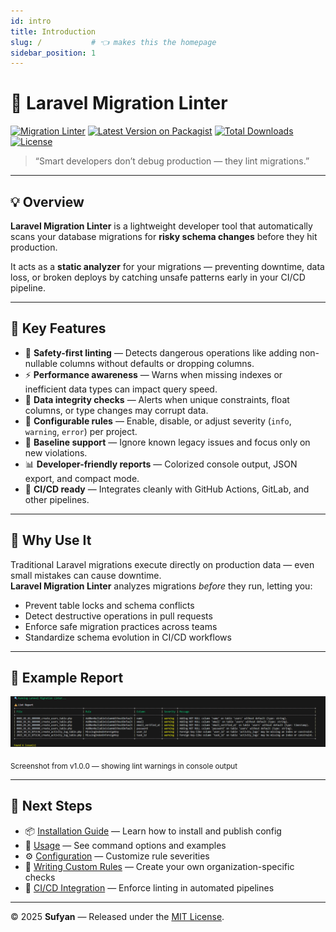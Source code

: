 ```yaml
---
id: intro
title: Introduction
slug: /           # 👈 makes this the homepage
sidebar_position: 1
---
```


# 🧩 Laravel Migration Linter

[![Migration Linter](https://github.com/muhammad-sufyan5/sufyan-laravel-migration-lint-package/actions/workflows/migration-linter.yml/badge.svg)](https://github.com/muhammad-sufyan5/sufyan-laravel-migration-lint-package/actions)
[![Latest Version on Packagist](https://img.shields.io/packagist/v/sufyandev/laravel-migration-linter.svg?style=flat-square)](https://packagist.org/packages/sufyandev/laravel-migration-linter)
[![Total Downloads](https://img.shields.io/packagist/dt/sufyandev/laravel-migration-linter.svg?style=flat-square)](https://packagist.org/packages/sufyandev/laravel-migration-linter)
[![License](https://img.shields.io/badge/license-MIT-green.svg?style=flat-square)](https://github.com/muhammad-sufyan5/sufyan-laravel-migration-lint-package/blob/main/LICENSE)

> “Smart developers don’t debug production — they lint migrations.”

---

## 💡 Overview

**Laravel Migration Linter** is a lightweight developer tool that automatically scans your database migrations for **risky schema changes** before they hit production.

It acts as a **static analyzer** for your migrations — preventing downtime, data loss, or broken deploys by catching unsafe patterns early in your CI/CD pipeline.

---

## 🚀 Key Features

- 🧠 **Safety-first linting** — Detects dangerous operations like adding non-nullable columns without defaults or dropping columns.  
- ⚡ **Performance awareness** — Warns when missing indexes or inefficient data types can impact query speed.  
- 💾 **Data integrity checks** — Alerts when unique constraints, float columns, or type changes may corrupt data.  
- 🧩 **Configurable rules** — Enable, disable, or adjust severity (`info`, `warning`, `error`) per project.  
- 🧱 **Baseline support** — Ignore known legacy issues and focus only on new violations.  
- 📊 **Developer-friendly reports** — Colorized console output, JSON export, and compact mode.  
- 🤖 **CI/CD ready** — Integrates cleanly with GitHub Actions, GitLab, and other pipelines.

---

## 🧰 Why Use It

Traditional Laravel migrations execute directly on production data — even small mistakes can cause downtime.  
**Laravel Migration Linter** analyzes migrations *before* they run, letting you:

- Prevent table locks and schema conflicts  
- Detect destructive operations in pull requests  
- Enforce safe migration practices across teams  
- Standardize schema evolution in CI/CD workflows  

---

## 📸 Example Report

<img src="img/migrate-lint-report.png" alt="Laravel Migration Linter report" width="900" />

<sub>Screenshot from v1.0.0 — showing lint warnings in console output</sub>

---

## 🧭 Next Steps

- 📦 [Installation Guide](./installation.md) — Learn how to install and publish config  
- 🧩 [Usage](./usage.md) — See command options and examples  
- ⚙️ [Configuration](./configuration.md) — Customize rule severities  
- 🧠 [Writing Custom Rules](./writing-custom-rules.md) — Create your own organization-specific checks  
- 🤖 [CI/CD Integration](./ci-cd.md) — Enforce linting in automated pipelines  

---

© 2025 **Sufyan** — Released under the [MIT License](https://github.com/muhammad-sufyan5/sufyan-laravel-migration-lint-package/blob/main/LICENSE).
